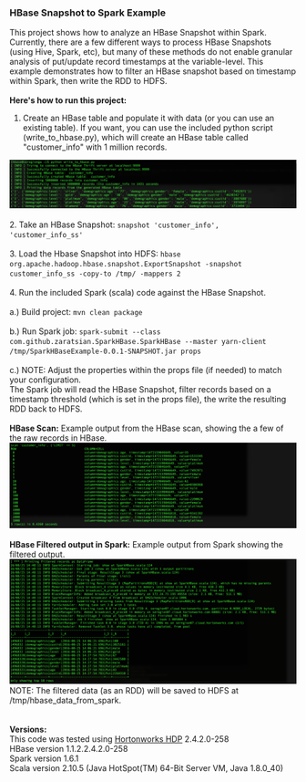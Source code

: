 <h3>HBase Snapshot to Spark Example</h3>

This project shows how to analyze an HBase Snapshot within Spark. Currently, there are a few different ways to process HBase Snapshots (using Hive, Spark, etc), but many of these methods do not enable granular analysis of put/update record timestamps at the variable-level. This example demonstrates how to filter an HBase snapshot based on timestamp within Spark, then write the RDD to HDFS.
<br>
<br>
<b>Here's how to run this project:</b>
<br>
  1. Create an HBase table and populate it with data (or you can use an existing table). If you want, you can use the included python script (write_to_hbase.py), which will create an HBase table called "customer_info" with 1 million records.
  <img src="screenshots/1_create_hbase_table.png" class="inline"/>
<br>
<br>
  2. Take an HBase Snapshot: <code>snapshot 'customer_info', 'customer_info_ss'</code>
<br>
<br>
  3. Load the Hbase Snapshot into HDFS: <code>hbase org.apache.hadoop.hbase.snapshot.ExportSnapshot -snapshot customer_info_ss -copy-to /tmp/ -mappers 2</code>
<br>
<br>
  4. Run the included Spark (scala) code against the HBase Snapshot. 
<br>
<br>
      a.) Build project: <code>mvn clean package</code>
<br>
<br>
      b.) Run Spark job: <code>spark-submit --class com.github.zaratsian.SparkHBase.SparkHBase --master yarn-client /tmp/SparkHBaseExample-0.0.1-SNAPSHOT.jar props</code>
<br>
<br>
      c.) NOTE: Adjust the properties within the props file (if needed) to match your configuration.

<br>
The Spark job will read the HBase Snapshot, filter records based on a timestamp threshold (which is set in the props file), the write the resulting RDD back to HDFS.
<br>
<br>
<b>HBase Scan:</b> Example output from the HBase scan, showing the a few of the raw records in HBase.
<img src="screenshots/2_hbase_scan.png" class="inline"/>
<br>
<br>
<b>HBase Filtered output in Spark:</b> Example output from Spark showing the filtered output.
<img src="screenshots/3_hbase_filtered_output_in_spark.png" class="inline"/>
NOTE: The filtered data (as an RDD) will be saved to HDFS at /tmp/hbase_data_from_spark.
<br>
<br>
<br><b>Versions:</b>
<br>This code was tested using <a href="http://hortonworks.com/products/data-center/hdp/">Hortonworks HDP</a> 2.4.2.0-258 
<br>HBase version 1.1.2.2.4.2.0-258
<br>Spark version 1.6.1
<br>Scala version 2.10.5 (Java HotSpot(TM) 64-Bit Server VM, Java 1.8.0_40) 
